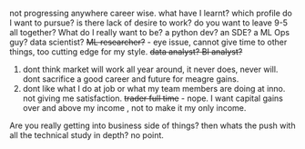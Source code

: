 not progressing anywhere career wise. 
what have I learnt? which profile do I want to pursue? 
is there lack of desire to work? 
do you want to leave 9-5 all together? 
What do I really want to be? a python dev? an SDE? a ML Ops guy? 
data scientist?
~~ML researcher?~~  - eye issue, cannot give time to other things, too cutting edge for my style. 
~~data analyst? BI analyst?~~
1. dont think market will work all year around, it never does, never will. dont sacrifice a good career and future for meagre gains. 
2. dont like what I do at job or what my team members are doing at inno. not giving me satisfaction. 
~~trader full time~~ - nope. I want capital gains over and above my income , not to make it my only income. 

Are you really getting into business side of things? then whats the push with all the technical study in depth? no point. 


